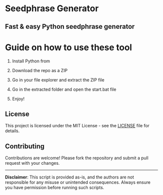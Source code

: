 # Seedphrase Generator 
     
## Fast & easy Python seedphrase generator 
 
# Guide on how to use these tool
   
1. Install Python from     
    
2. Download the repo as a ZIP     
   
3. Go in your file explorer and extract the ZIP file   

4. Go in the extracted folder and open the start.bat file     
   
5. Enjoy!  
   
## License  
 
This project is licensed under the MIT License - see the [LICENSE](LICENSE) file for details. 
   
## Contributing   
    
Contributions are welcome! Please fork the repository and submit a pull request with your changes.     
  
---   
      
**Disclaimer**: This script is provided as-is, and the authors are not responsible for any misuse or unintended consequences. Always ensure you have permission before running such scripts.   